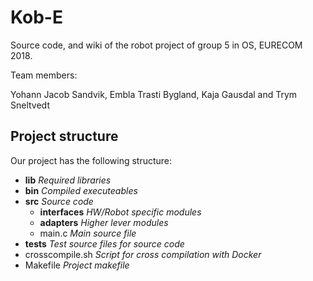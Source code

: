 # Kob-E 
Source code, and wiki of the robot project of group 5 in OS, EURECOM 2018. 

Team members:

Yohann Jacob Sandvik, Embla Trasti Bygland, Kaja Gausdal and Trym Sneltvedt

## Project structure

Our project has the following structure:

- **lib** _Required libraries_
- **bin** _Compiled executeables_
- **src** _Source code_
    - **interfaces** _HW/Robot specific modules_
    - **adapters** _Higher lever modules_
    - main.c _Main source file_
- **tests** _Test source files for source code_
- crosscompile.sh _Script for cross compilation with Docker_
- Makefile _Project makefile_

